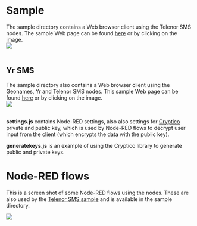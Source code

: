 <html><body>

<h1>Sample</h1>
The sample directory contains a Web browser client using the Telenor SMS nodes.
The sample Web page can be found <a target="_blank" href="http://noderedjo2.mybluemix.net/telenorsms">here</a>
or by clicking on the image.

<br>
<div>
<a target="_blank" href="http://noderedjo2.mybluemix.net/telenorsms">
<img src="https://raw.githubusercontent.com/tverilytt/NODE-Red/master/telenorsms/sample/telenorsms.jpg">
</a>
</div>
<br>

<h2>Yr SMS</h2>
The sample directory also contains a Web browser client using the Geonames, Yr and Telenor SMS nodes.
This sample Web page can be found <a target="_blank" href="http://noderedjo2.mybluemix.net/yrsms">here</a>
or by clicking on the image.

<br>
<div>
<a target="_blank" href="http://noderedjo2.mybluemix.net/yrsms">
<img src="https://raw.githubusercontent.com/tverilytt/NODE-Red/master/telenorsms/sample/yrsms.jpg">
</a>
</div>
<br>

<p>
<strong>settings.js</strong> contains Node-RED settings, also also settings for 
<a target="_blank" href="https://www.npmjs.com/package/cryptico">Cryptico</a>
private and public key, which is used by Node-RED flows to decrypt user input from the client (which encrypts the data with the public key).
</p>

<p>
<strong>generatekeys.js</strong> is an example of using the Cryptico library to generate public and private keys.
</p>

<h1>Node-RED flows</h1>
<p>
This is a screen shot of some Node-RED flows using the nodes. These are also used by the
<a target="_blank" href="http://noderedjo2.mybluemix.net/telenorsms">Telenor SMS sample</a>
and is available in the sample directory.
</p>

<img src="https://raw.githubusercontent.com/tverilytt/NODE-Red/master/telenorsms/sample/telenorsms-flows.jpg" align="left">

</body></html>
